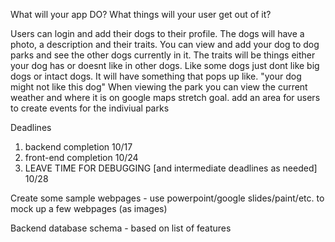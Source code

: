 What will your app DO? What things will your user get out of it?

Users can login and add their dogs to their profile.
The dogs will have a photo, a description and their traits.
You can view and add your dog to dog parks and see the other dogs currently in it. 
The traits will be things either your dog has or doesnt like in other dogs.
Like some dogs just dont like big dogs or intact dogs.
It will have something that pops up like. "your dog might not like this dog"
When viewing the park you can view the current weather and where it is on google maps
stretch goal. add an area for users to create events for the indiviual parks


Deadlines
1) backend completion 
10/17
2) front-end completion 
10/24
3) LEAVE TIME FOR DEBUGGING [and intermediate deadlines as needed]
10/28

Create some sample webpages - use powerpoint/google slides/paint/etc. to mock up a few webpages (as images)


Backend database schema - based on list of features